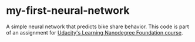 # my-first-neural-network
A simple neural network that predicts bike share behavior. This code is part of an assignment for [Udacity's Learning Nanodegree Foundation course](https://www.udacity.com/course/deep-learning-nanodegree-foundation--nd101).
